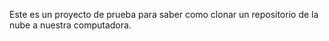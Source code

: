 Este es un proyecto de prueba para saber como clonar un repositorio de la nube a nuestra computadora.

